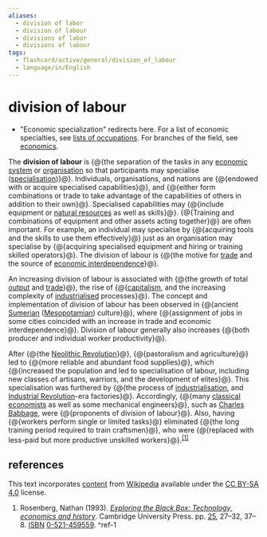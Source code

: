 ```yaml
---
aliases:
  - division of labor
  - division of labour
  - divisions of labor
  - divisions of labour
tags:
  - flashcard/active/general/division_of_labour
  - language/in/English
---
```


# division of labour

- "Economic specialization" redirects here. For a list of economic specialties, see [lists of occupations](lists%20of%20occupations.md). For branches of the field, see [economics](economics.md).

The __division of labour__ is {@{the separation of the tasks in any [economic system](economic%20system.md) or [organisation](organization.md) so that participants may specialise ([specialisation](departmentalization.md))}@}. Individuals, organisations, and nations are {@{endowed with or acquire specialised capabilities}@}, and {@{either form combinations or trade to take advantage of the capabilities of others in addition to their own}@}. Specialised capabilities may {@{include equipment or [natural resources](natural%20resource.md) as well as skills}@}. {@{Training and combinations of equipment and other assets acting together}@} are often important. For example, an individual may specialise by {@{acquiring tools and the skills to use them effectively}@} just as an organisation may specialise by {@{acquiring specialised equipment and hiring or training skilled operators}@}. The division of labour is {@{the motive for [trade](trade.md) and the source of [economic interdependence](economic%20interdependence.md)}@}. <!--SR:!2025-04-29,161,310!2025-08-09,242,330!2025-09-23,279,330!2024-12-27,72,310!2025-08-25,255,330!2025-09-24,280,330!2025-10-07,290,330!2025-08-25,255,330-->

An increasing division of labour is associated with {@{the growth of total [output](output%20(economics).md) and [trade](trade.md)}@}, the rise of {@{[capitalism](capitalism.md), and the increasing complexity of [industrialised](industrialisation.md) processes}@}. The concept and implementation of division of labour has been observed in {@{ancient [Sumerian](sumer.md) ([Mesopotamian](mesopotamia.md)) culture}@}, where {@{assignment of jobs in some cities coincided with an increase in trade and economic interdependence}@}. Division of labour generally also increases {@{both producer and individual worker productivity}@}. <!--SR:!2025-08-04,237,330!2025-08-08,241,330!2025-07-14,205,310!2024-12-27,72,310!2024-12-27,72,310-->

After {@{the [Neolithic Revolution](Neolithic%20Revolution.md)}@}, {@{pastoralism and agriculture}@} led to {@{more reliable and abundant food supplies}@}, which {@{increased the population and led to specialisation of labour, including new classes of artisans, warriors, and the development of elites}@}. This specialisation was furthered by {@{the process of [industrialisation](industrialisation.md), and [Industrial Revolution](Industrial%20Revolution.md)-era factories}@}. Accordingly, {@{many [classical economists](classical%20economics.md) as well as some mechanical engineers}@}, such as [Charles Babbage](Charles%20Babbage.md), were {@{proponents of division of labour}@}. Also, having {@{workers perform single or limited tasks}@} eliminated {@{the long training period required to train craftsmen}@}, who were {@{replaced with less-paid but more productive unskilled workers}@}.<sup>[\[1\]](#^ref-1)</sup> <!--SR:!2025-10-04,287,330!2025-08-06,239,330!2025-08-14,244,330!2025-08-05,238,330!2025-06-14,183,310!2025-07-19,210,310!2025-09-14,270,330!2024-12-27,72,310!2025-07-08,202,310!2025-08-25,255,330-->

## references

This text incorporates [content](https://en.wikipedia.org/wiki/division_of_labour) from [Wikipedia](Wikipedia.md) available under the [CC BY-SA 4.0](https://creativecommons.org/licenses/by-sa/4.0/) license.

1. Rosenberg, Nathan (1993). [_Exploring the Black Box: Technology, economics and history_](https://archive.org/details/exploringblackbo00rose). Cambridge University Press. pp. [25](https://archive.org/details/exploringblackbo00rose/page/25), 27–32, 37–8. [ISBN](ISBN.md) [0-521-459559](https://en.wikipedia.org/wiki/Special:BookSources/0-521-459559). <a id="^ref-1"></a>^ref-1
